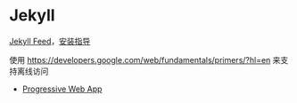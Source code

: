 # Jekyll


[Jekyll Feed](https://github.com/jekyll/jekyll-feed)，[安装指导](https://help.github.com/articles/atom-rss-feeds-for-github-pages/)


使用 https://developers.google.com/web/fundamentals/primers/?hl=en 来支持离线访问
  * [Progressive Web App](https://infrequently.org/2015/06/progressive-apps-escaping-tabs-without-losing-our-soul/)
